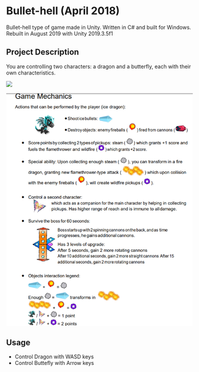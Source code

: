 # Bullet-hell (April 2018)
Bullet-hell type of game made in Unity. Written in C# and built for Windows. Rebuilt in August 2019 with Unity 2019.3.5f1

## Project Description

You are controlling two characters: a dragon and a butterfly, each with their own characteristics.

![](BulletHellGameplay.gif)

![](GameMechanics.png)

## Usage

* Control Dragon with WASD keys
* Control Buttefly with Arrow keys




